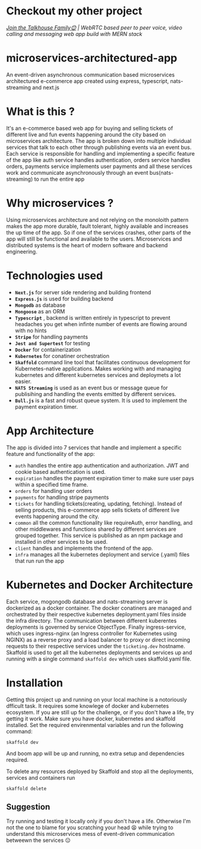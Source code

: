 
# Checkout my other project

*[Join the Talkhouse Family😊](https://github.com/saalikmubeen/talkhouse) | WebRTC based peer to peer voice, video calling and messaging web app build with MERN stack*


# microservices-architectured-app
An event-driven asynchronous communication based microservices architectured e-commerce app created using express, typescript, nats-streaming and next.js

# What is this ?

It's an e-commerce based web app for buying and selling tickets of different live and fun events happening around the city based on microservices architecture. The app is broken down into multiple individual services that talk to each other through publishing events via an event bus. Each service is responsible for handling and implementing a specific feature of the app like auth service handles authentication, orders service handles orders, payments service implements user payments and all these services work and communicate asynchronously through an event bus(nats-streaming) to run the entire app

# Why microservices ?

Using microservices architecture and not relying on the monoloith pattern makes the app more durable, fault tolerant, highly available and increases the up time of the app. So if one of the services crashes, other parts of the app will still be functional and available to the users. Microservices and distributed systems is the heart of modern software and backend engineering.


# Technologies used

- **`Next.js`** for server side rendering and building frontend
- **`Express.js`** is used for building backend
- **`Mongodb`** as database
- **`Mongoose`** as an ORM
- **`Typescript`** , backend is written entirely in typescript to prevent headaches you get when infinte number of events are flowing around with no hints
- **`Stripe`** for handling payments
- **`Jest and Supertest`** for testing 
- **`Docker`** for containerization
- **`Kubernetes`** for conatiner orchestration
- **`Skaffold`** command line tool that facilitates continuous development for Kubernetes-native applications. Makes working with and managing kubernetes 
                  and different kubernetes services and deploymets a lot easier.
- **`NATS Streaming`** is used as an event bus or message queue for publisihing and handling the events emitted by different services.
- **`Bull.js`** is a fast and robust queue system. It is used to implement the payment expiration timer.


# App Architecture

The app is divided into 7 services that handle and implement a specific feature and functionality of the app:

- `auth` handles the entire app authentication and authorization. JWT and cookie based authentication is used.
- `expiration` handles the payment expiration timer to make sure user pays within a specified time frame. 
- `orders` for handling user orders
- `payments` for handling stripe payments
- `tickets` for handling tickets(creating, updating, fetching). Instead of selling products, this e-commerce app sells tickets of different live events happening                    around the city.
- `common` all the common functionality like requireAuth, error handling, and other middlewares and functions shared by different services are grouped together. 
            This service is published as an npm package and installed in other services to be used. 
- `client` handles and implements the frontend of the app.
- `infra`  manages all the kubernetes deployment and service (.yaml) files that run run the app


# Kubernetes and Docker Architecture

Each service, mogongodb database and nats-streaming server is dockerized as a docker container. The docker conatiners are managed and orchestrated by their respective kubernetes deployment.yaml files inside the infra directory. The communication between different kuberentes deployments is governed by service ObjectType.
Finally ingress-service, which uses ingress-nginx (an Ingress controller for Kubernetes using NGINX) as a reverse proxy and a load balancer to proxy or direct incoming requests to their respective services under the `ticketing.dev` hostname. Skaffold is used to get all the kubernetes deployments and services up and running with a single command  `skaffold dev` which uses skaffold.yaml file. 

#  Installation 

Getting this project up and running on your local machine is a notoriously dfficult task. It requires some knowlege of docker and kubernetes ecosystem. If you 
are still up for the challenge, or if you don't have a life, try getting it work. Make sure you have docker, kubernetes and skaffold installed. Set the required envirenmental variables and run the following command:

```
skaffold dev
```

And boom app will be up and running, no extra setup and dependencies required.

To delete any resources deployed by Skaffold and stop all the deployments, services and containers run 

```
skaffold delete
```

## Suggestion 

Try running and testing it locally only if you don't have a life. Otherwise I'm not the one to blame for you scratching your head 😫
while trying to understand this microservices mess of event-driven communication betweewn the services 😑

